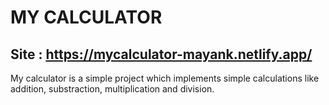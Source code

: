 # MY CALCULATOR

## Site : https://mycalculator-mayank.netlify.app/

My calculator is a simple project which implements simple calculations like addition, substraction, multiplication and division.
